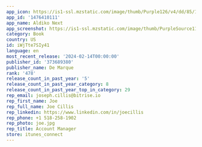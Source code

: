 ```yaml
---
app_icon: https://is1-ssl.mzstatic.com/image/thumb/Purple126/v4/dd/85/17/dd8517e9-b631-dcf0-3b3e-f01aa3400398/AldikoNext-AppIcon-0-1x_U007emarketing-0-7-0-85-220-0.png/1024x1024bb.png
app_id: '1476410111'
app_name: Aldiko Next
app_screenshot: https://is1-ssl.mzstatic.com/image/thumb/PurpleSource115/v4/ae/2c/4e/ae2c4e99-fb55-181a-02af-34611dd551c5/cd4b0f8a-074a-406d-a6ad-5d185f0c6aae_aldiko_applestore_en_1284x2778_1.png/1284x2778bb.png
category: Book
country: US
id: iWjTte7SIy41
language: en
most_recent_release: '2024-02-14T00:00:00'
publisher_id: '373689380'
publisher_name: De Marque
rank: '478'
release_count_in_past_year: '5'
release_count_in_past_year_category: 8
release_count_in_past_year_top_in_category: 29
rep_email: joseph.cillis@bitrise.io
rep_first_name: Joe
rep_full_name: Joe Cillis
rep_linkedin: https://www.linkedin.com/in/joecillis
rep_phone: +1 518-258-1902
rep_photo: joe.jpg
rep_title: Account Manager
store: itunes_connect
---
```

